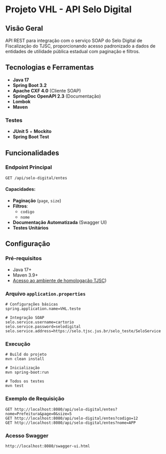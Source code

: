 # Projeto VHL - API Selo Digital

## Visão Geral
API REST para integração com o serviço SOAP do Selo Digital de Fiscalização do TJSC, proporcionando acesso padronizado a dados de entidades de utilidade pública estadual com paginação e filtros.

## Tecnologias e Ferramentas
- **Java 17** 
- **Spring Boot 3.2**
- **Apache CXF 4.0** (Cliente SOAP)
- **SpringDoc OpenAPI 2.3** (Documentação)
- **Lombok** 
- **Maven** 

### Testes
- **JUnit 5** + **Mockito**
- **Spring Boot Test** 

## Funcionalidades

### Endpoint Principal
`GET /api/selo-digital/entes`

#### Capacidades:
- **Paginação** (`page`, `size`)
- **Filtros**:
  - `codigo`
  - `nome`
-  **Documentação Automatizada** (Swagger UI)
-  **Testes Unitários** 

## Configuração

### Pré-requisitos
- Java 17+
- Maven 3.9+
- [Acesso ao ambiente de homologação TJSC](https://selo.tjsc.jus.br/XMLSchema/v4.1/interoperabilidade_sd_4.1.pdf))

### Arquivo `application.properties`
```properties
# Configurações básicas
spring.application.name=VHL.teste

# Integração SOAP
selo.service.username=cartorio
selo.service.password=selodigital
selo.service.address=https://selo.tjsc.jus.br/selo_teste/SeloService 
```

### Execução
```
# Build do projeto
mvn clean install

# Inicialização
mvn spring-boot:run

# Todos os testes
mvn test
```
### Exemplo de Requisição

```
GET http://localhost:8080/api/selo-digital/entes?nome=Prefeitura&page=0&size=5
GET http://localhost:8080/api/selo-digital/entes?codigo=12
GET http://localhost:8080/api/selo-digital/entes?nome=APP

```
### Acesso Swagger
```
http://localhost:8080/swagger-ui.html
```







